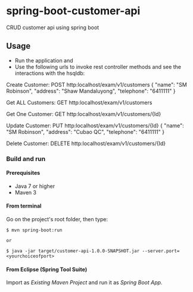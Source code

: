 # spring-boot-customer-api
CRUD customer api using spring boot

## Usage

- Run the application and
- Use the following urls to invoke rest controller methods and see the interactions
  with the hsqldb:

Create Customer:
    POST http:localhost/exam/v1/customers
    {
      "name": "SM Robinson",
      "address": "Shaw Mandaluyong",
      "telephone": "6411111"
    }
    
Get ALL Customers:
GET http:localhost/exam/v1/customers

Get One Customer:
GET http:localhost/exam/v1/customers/{Id}
    
Update Customer:
    PUT http:localhost/exam/v1/customers/{Id}
    {
      "name": "SM Robinson",
      "address": "Cubao QC",
      "telephone": "6411111"
    }
    
Delete Customer:
DELETE http:localhost/exam/v1/customers/{Id}

### Build and run

#### Prerequisites

- Java 7 or higher
- Maven 3

#### From terminal

Go on the project's root folder, then type:

    $ mvn spring-boot:run
    
    or
    
    $ java -jar target/customer-api-1.0.0-SNAPSHOT.jar --server.port=<yourchoiceofport>

#### From Eclipse (Spring Tool Suite)

Import as *Existing Maven Project* and run it as *Spring Boot App*.
